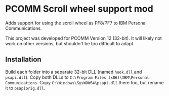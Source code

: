 # PCOMM Scroll wheel support mod

Adds support for using the scroll wheel as PF8/PF7 to IBM Personal Communications.

This project was developed for PCOMM Version 12 (32-bit). It will likely not work on other versions, but shouldn't be too difficult to adapt.

## Installation

Build each folder into a separate 32-bit DLL (named `hook.dll` and `psapi.dll`). Copy both DLLs to `C:\Program Files (x86)\IBM\Personal Communications`. Copy `C:\Windows\SysWOW64\psapi.dll` there too, but rename it to `psapiorig.dll`.
